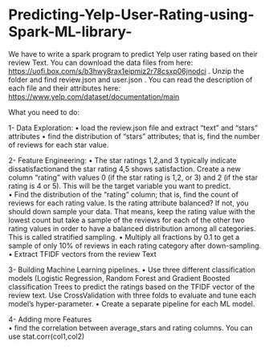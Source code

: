 # Predicting-Yelp-User-Rating-using-Spark-ML-library-
We have to write a spark program to predict Yelp user rating based on their review Text. You can download the data files from here: https://uofi.box.com/s/b3hwy8rax1eipmiz2r78csxp06jnodci . Unzip the folder and find review.json and user.json . You can read the description of each file and their attributes here:  https://www.yelp.com/dataset/documentation/main

What you need to do:

1- Data Exploration:
• load the review.json file  and extract “text” and “stars” attributes
• find the distribution of “stars” attributes; that is, find the number of reviews for each star value. 

2- Feature Engineering:
• The star ratings 1,2,and 3 typically indicate dissatisfactionand the star rating 4,5 shows satisfaction. Create a new column “rating” with values 0 (if the star rating is 1,2, or 3) and 2 (if the star rating is 4 or 5).  This will be the target variable you want to predict.  
• Find the distribution of the “rating” column; that is, find the count of reviews for each rating value. Is the rating attribute balanced? If not, you should down sample your data. That means, keep the rating value with the lowest count but take a sample of the reviews for each of the other two rating values in order to have a balanced distribution among all categories. This is called stratified sampling.
• Multiply all fractions by 0.1 to get a sample of only 10% of reviews in each rating category after down-sampling. 
• Extract TFIDF vectors from the review Text

3- Building Machine Learning pipelines.
• Use three different classification models (Logistic Regression, Random Forest and Gradient Boosted classification Trees  to predict the ratings based on the TFIDF vector of the review text.  Use CrossValidation  with three folds to evaluate and tune each model’s hyper-parameter.
• Create a separate pipeline for each ML model. 

4- Adding more Features  
• find the correlation between average_stars and rating columns. You can use stat.corr(col1,col2) 
